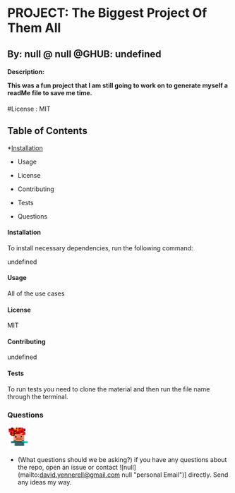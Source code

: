 
# PROJECT: The Biggest Project Of Them All
## By: null @ null @GHUB: undefined

#### Description: <p>This was a fun project that I am still going to work on to generate myself a readMe file to save me time.</p>
#License : MIT

<h2>Table of Contents</h2>

*[Installation]('#installation')
* Usage

* License
* Contributing
* Tests
* Questions


<h4>Installation </h4>
To install necessary dependencies, run the following command:

undefined
<h4>Usage</h4>

All of the use cases
<h4>License</h4>

MIT
<h4>Contributing</h4>

undefined

<h4>Tests</h4>

To run tests you need to clone the material and then run the file name through the terminal.
<h3>Questions</h3>

![Alt text](./DavidLogo_01.png "My personality")
- (What questions should we be asking?)
if you have any questions about the repo, open an issue or contact 
![null] (mailto:david.yennerell@gmail.com null "personal Email")] directly. Send any ideas my way.
